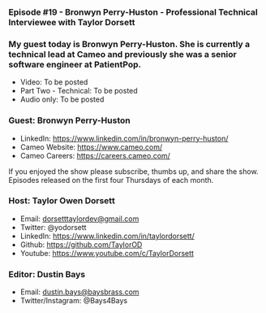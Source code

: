 ### Episode #19 - Bronwyn Perry-Huston - Professional Technical Interviewee with Taylor Dorsett

### My guest today is Bronwyn Perry-Huston. She is currently a technical lead at Cameo and previously she was a senior software engineer at PatientPop.

- Video: To be posted
- Part Two - Technical: To be posted
- Audio only: To be posted

### Guest: Bronwyn Perry-Huston
- LinkedIn: https://www.linkedin.com/in/bronwyn-perry-huston/
- Cameo Website: https://www.cameo.com/
- Cameo Careers: https://careers.cameo.com/

If you enjoyed the show please subscribe, thumbs up, and share the show.
Episodes released on the first four Thursdays of each month.

### Host: Taylor Owen Dorsett
- Email: dorsetttaylordev@gmail.com
- Twitter: @yodorsett
- LinkedIn: https://www.linkedin.com/in/taylordorsett/
- Github: https://github.com/TaylorOD
- Youtube: https://www.youtube.com/c/TaylorDorsett

### Editor: Dustin Bays
- Email: dustin.bays@baysbrass.com
- Twitter/Instagram: @Bays4Bays